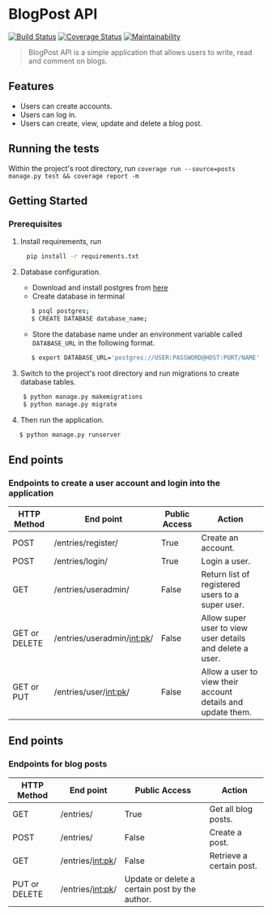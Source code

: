 # BlogPost API

[![Build Status](https://travis-ci.com/flacode/drf_practice.svg?branch=develop)](https://travis-ci.com/flacode/drf_practice)
[![Coverage Status](https://coveralls.io/repos/github/flacode/drf_practice/badge.svg?branch=develop)](https://coveralls.io/github/flacode/drf_practice?branch=ch-test-features)
[![Maintainability](https://api.codeclimate.com/v1/badges/159c3d486314a760be7a/maintainability)](https://codeclimate.com/github/flacode/drf_practice/maintainability)

> BlogPost API is a simple application that allows users to write, read and comment on blogs.

## Features
- Users can create accounts.
- Users can log in.
- Users can create, view, update and delete a blog post.

## Running the tests
Within the project's root directory, run
```coverage run --source=posts manage.py test && coverage report -m```


## Getting Started
### Prerequisites
1. Install requirements, run
```sh
     pip install -r requirements.txt
```
2. Database configuration.
   - Download and install postgres from [here](https://www.postgresql.org/download/)
   - Create database in terminal
   ```sh
      $ psql postgres;
      $ CREATE DATABASE database_name;
   ```
   - Store the database name under an environment variable called `DATABASE_URL` in the following format.
   ```sh
      $ export DATABASE_URL='postgres://USER:PASSWORD@HOST:PORT/NAME'
   ```

3. Switch to the project's root directory and run migrations to create database tables.
```sh
    $ python manage.py makemigrations
    $ python manage.py migrate
 ```
 4. Then run the application.
 ```sh
    $ python manage.py runserver
 ```

## End points
### Endpoints to create a user account and login into the application
HTTP Method|End point | Public Access|Action
-----------|----------|--------------|------
POST | /entries/register/ | True | Create an account.
POST | /entries/login/  | True | Login a user.
GET  | /entries/useradmin/ | False | Return list of registered users to a super user.
GET or DELETE  | /entries/useradmin/<int:pk>/ | False | Allow super user to view user details and delete a user.
GET or PUT | /entries/user/<int:pk>/ | False | Allow a user to view their account details and update them.


## End points
### Endpoints for blog posts
HTTP Method|End point | Public Access|Action
-----------|----------|--------------|------
GET | /entries/ | True | Get all blog posts.
POST | /entries/  | False | Create a post.
GET  | /entries/<int:pk>/ | False | Retrieve a certain post.
PUT or DELETE | /entries/<int:pk>/ | Update or delete a certain post by the author.

